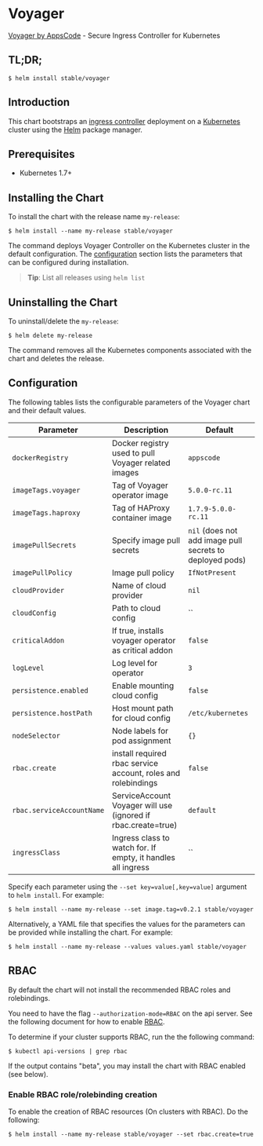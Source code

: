 # Voyager
[Voyager by AppsCode](https://github.com/appscode/voyager) - Secure Ingress Controller for Kubernetes

## TL;DR;

```console
$ helm install stable/voyager
```

## Introduction

This chart bootstraps an [ingress controller](https://github.com/appscode/voyager) deployment on a [Kubernetes](http://kubernetes.io) cluster using the [Helm](https://helm.sh) package manager.


## Prerequisites

- Kubernetes 1.7+

## Installing the Chart
To install the chart with the release name `my-release`:
```console
$ helm install --name my-release stable/voyager
```
The command deploys Voyager Controller on the Kubernetes cluster in the default configuration. The [configuration](#configuration) section lists the parameters that can be configured during installation.

> **Tip**: List all releases using `helm list`

## Uninstalling the Chart

To uninstall/delete the `my-release`:

```console
$ helm delete my-release
```

The command removes all the Kubernetes components associated with the chart and deletes the release.

## Configuration

The following tables lists the configurable parameters of the Voyager chart and their default values.


| Parameter                 | Description                                                   | Default             |
| --------------------------| ------------------------------------------------------------- | --------------------|
| `dockerRegistry`          | Docker registry used to pull Voyager related images           | `appscode`          |
| `imageTags.voyager`       | Tag of Voyager operator image                                 | `5.0.0-rc.11`       |
| `imageTags.haproxy`       | Tag of HAProxy container image                                | `1.7.9-5.0.0-rc.11` |
| `imagePullSecrets`        | Specify image pull secrets                                    | `nil` (does not add image pull secrets to deployed pods) |
| `imagePullPolicy`         | Image pull policy                                             | `IfNotPresent`      |
| `cloudProvider`           | Name of cloud provider                                        | `nil`               |
| `cloudConfig`             | Path to cloud config                                          | ``                  |
| `criticalAddon`           | If true, installs voyager operator as critical addon          | `false`             |
| `logLevel`                | Log level for operator                                        | `3`                 |
| `persistence.enabled`     | Enable mounting cloud config                                  | `false`             |
| `persistence.hostPath`    | Host mount path for cloud config                              | `/etc/kubernetes`   |
| `nodeSelector`            | Node labels for pod assignment                                | `{}`                |
| `rbac.create`             | install required rbac service account, roles and rolebindings | `false`             |
| `rbac.serviceAccountName` | ServiceAccount Voyager will use (ignored if rbac.create=true) | `default`           |
| `ingressClass`            | Ingress class to watch for. If empty, it handles all ingress  | ``                  |


Specify each parameter using the `--set key=value[,key=value]` argument to `helm install`. For example:

```console
$ helm install --name my-release --set image.tag=v0.2.1 stable/voyager
```

Alternatively, a YAML file that specifies the values for the parameters can be provided while
installing the chart. For example:

```console
$ helm install --name my-release --values values.yaml stable/voyager
```

## RBAC
By default the chart will not install the recommended RBAC roles and rolebindings.

You need to have the flag `--authorization-mode=RBAC` on the api server. See the following document for how to enable [RBAC](https://kubernetes.io/docs/admin/authorization/rbac/).

To determine if your cluster supports RBAC, run the the following command:

```console
$ kubectl api-versions | grep rbac
```

If the output contains "beta", you may install the chart with RBAC enabled (see below).

### Enable RBAC role/rolebinding creation

To enable the creation of RBAC resources (On clusters with RBAC). Do the following:

```console
$ helm install --name my-release stable/voyager --set rbac.create=true
```
